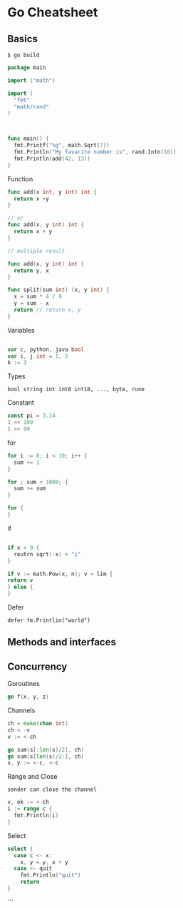 # Go Cheatsheet


## Basics

```
$ go build
```

```go
package main

import ("math")

import (
  "fmt"
  "math/rand"
)



func main() {
  fmt.Printf("%g", math.Sqrt(7))
  fmt.Println("My favarite number is", rand.Intn(10))
  fmt.Println(add(42, 13))
}

```

Function

```go
func add(x int, y int) int {
  return x +y
}

// or
func add(x, y int) int {
  return x + y 
}

// multiple result

func add(x, y int) int {
  return y, x
}

func split(sum int) (x, y int) {
  x = sum * 4 / 9
  y = sum - x
  return // return x, y
}
```

Variables

```go

var c, python, java bool
var i, j int = 1, 2
k := 3
```

Types

```
bool string int int8 int18, ..., byte, rune
```

Constant

```go
const pi = 3.14
1 << 100
1 >> 99
```

for

```go
for i := 0; i < 10; i++ {
  sum += 1
}

for ; sum < 1000; {
  sum += sum
}

for {
}
```

if

```go

if x < 0 {
  reutrn sqrt(-x) + "i"
}

if v := math.Pow(x, n); v < lim {
return v
} else {
}
```

Defer

```
defer fm.Printlin("world")
```

## Methods and interfaces

## Concurrency

Goroutines

```go
go f(x, y, z)
```

Channels

```go
ch = make(chan int)
ch < -v
v := <-ch

go sum(s[:len(s)/2], ch)
go sum(s[len(s)/2:], ch)
x, y := <-c, <-c
```

Range and Close

    sender can close the channel

```go
v, ok := <-ch
i := range c {
  fmt.Println(i)
}
```

Select

```go
select {
  case c <- x:
    x, y = y, x + y
  case <- quit
    fmt.Println("quit")
    return
}
```

\`\`\`
